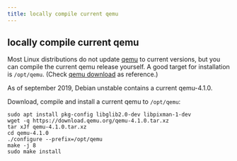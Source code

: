 ```yaml
---
title: locally compile current qemu
---
```



locally compile current qemu
----------------------------

Most Linux distributions do not update [qemu](https://www.qemu.org/) to
current versions, but you can compile the current qemu release yourself.
A good target for installation is `/opt/qemu`. (Check
[qemu download](https://www.qemu.org/download/#source) as reference.)

As of september 2019, Debian unstable contains a current qemu-4.1.0.

Download, compile and install a current qemu to `/opt/qemu`:
```shell
sudo apt install pkg-config libglib2.0-dev libpixman-1-dev
wget -q https://download.qemu.org/qemu-4.1.0.tar.xz
tar xJf qemu-4.1.0.tar.xz
cd qemu-4.1.0
./configure --prefix=/opt/qemu
make -j 8
sudo make install
```

